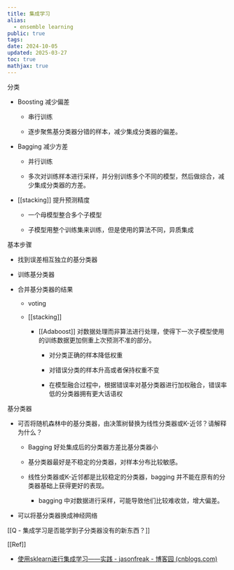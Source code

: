 ```yaml
---
title: 集成学习
alias:
  - ensemble learning
public: true
tags:
date: 2024-10-05
updated: 2025-03-27
toc: true
mathjax: true
---
```


分类

  + Boosting 减少偏差
    + 串行训练

    + 逐步聚焦基分类器分错的样本，减少集成分类器的偏差。

  + Bagging 减少方差
    + 并行训练

    + 多次对训练样本进行采样，并分别训练多个不同的模型，然后做综合，减少集成分类器的方差。
  + [[stacking]] 提升预测精度

    + 一个母模型整合多个子模型

    + 子模型用整个训练集来训练，但是使用的算法不同，异质集成

基本步骤

  + 找到误差相互独立的基分类器

  + 训练基分类器

  + 合并基分类器的结果

    + voting

    + [[stacking]]

      + [[Adaboost]] 对数据处理而非算法进行处理，使得下一次子模型使用的训练数据更加侧重上次预测不准的部分。

        + 对分类正确的样本降低权重

        + 对错误分类的样本升高或者保持权重不变

        + 在模型融合过程中，根据错误率对基分类器进行加权融合，错误率低的分类器拥有更大话语权

基分类器

  + 可否将随机森林中的基分类器，由决策树替换为线性分类器或K-近邻？请解释为什么？

    + Bagging 好处集成后的分类器方差比基分类器小

    + 基分类器最好是不稳定的分类器，对样本分布比较敏感。

    + 线性分类器或K-近邻都是比较稳定的分类器，bagging 并不能在原有的分类器基础上获得更好的表现。

      + bagging 中对数据进行采样，可能导致他们比较难收敛，增大偏差。

  + 可以将基分类器换成神经网络

[[Q - 集成学习是否能学到子分类器没有的新东西？]]



[[Ref]]

  + [使用sklearn进行集成学习——实践 - jasonfreak - 博客园 (cnblogs.com)](https://www.cnblogs.com/jasonfreak/p/5720137.html)
